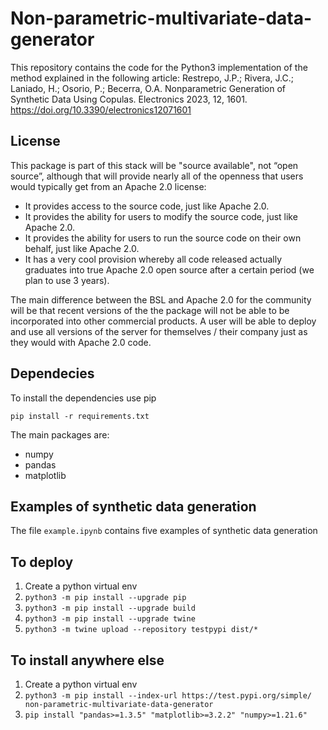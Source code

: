# Non-parametric-multivariate-data-generator


This repository contains the code for the Python3 implementation of the method explained in the following article: 
Restrepo, J.P.; Rivera, J.C.; Laniado, H.; Osorio, P.; Becerra, O.A. Nonparametric Generation of Synthetic Data Using Copulas. Electronics 2023, 12, 1601. https://doi.org/10.3390/electronics12071601


## License

This package is part of this stack will be "source available", not
“open source”, although that will provide nearly all of the openness
that users would typically get from an Apache 2.0 license:

- It provides access to the source code, just like Apache 2.0.
- It provides the ability for users to modify the source code,
just like Apache 2.0.
- It provides the ability for users to run the source code on their own behalf,
just like Apache 2.0.
- It has a very cool provision whereby all code released actually graduates
into true Apache 2.0 open source after a certain period
(we plan to use 3 years).

The main difference between the BSL and Apache 2.0 for the community will be
that recent versions of the the package will not be able to be incorporated
into other commercial products. A user will be able to deploy and use all
versions of the server for themselves / their company just as they would
with Apache 2.0 code.

## Dependecies

To install the dependencies use pip

```
pip install -r requirements.txt
```
The main packages are:

- numpy
- pandas
- matplotlib

## Examples of synthetic data generation

The file `example.ipynb` contains five examples of synthetic data generation


## To deploy
1. Create a python virtual env
2. `python3 -m pip install --upgrade pip`
3. `python3 -m pip install --upgrade build`
4. `python3 -m pip install --upgrade twine`
5. `python3 -m twine upload --repository testpypi dist/*`


## To install anywhere else
1. Create a python virtual env
1. `python3 -m pip install --index-url https://test.pypi.org/simple/ non-parametric-multivariate-data-generator`
1. `pip install "pandas>=1.3.5" "matplotlib>=3.2.2" "numpy>=1.21.6"`
